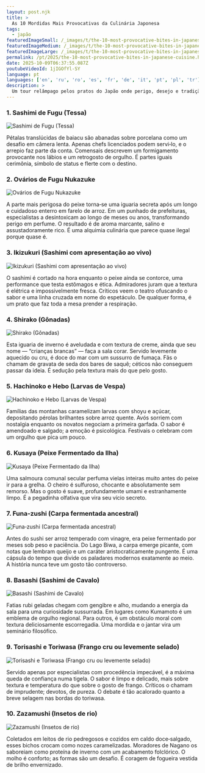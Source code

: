 ```yaml
---
layout: post.njk
title: >
  As 10 Mordidas Mais Provocativas da Culinária Japonesa
tags:
  - japão
featuredImageSmall: /_images/t/the-10-most-provocative-bites-in-japanese-cuisine-cover-pt-small.webp
featuredImageMedium: /_images/t/the-10-most-provocative-bites-in-japanese-cuisine-cover-pt-medium.webp
featuredImageLarge: /_images/t/the-10-most-provocative-bites-in-japanese-cuisine-cover-pt-large.webp
permalink: /pt/2025/the-10-most-provocative-bites-in-japanese-cuisine.html
date: 2025-10-09T06:37:55.087Z
youtubeVideoId: 1jIGOfYl-SY
language: pt
languages: ['en', 'ru', 'ro', 'es', 'fr', 'de', 'it', 'pt', 'pl', 'tr']
description: >
  Um tour relâmpago pelos pratos do Japão onde perigo, desejo e tradição profunda colidem. Espere aromas que dividem bairros, texturas que escandalizam primeiros encontros e sabores que despertam bravura à meia‑noite.
---
```


### 1. Sashimi de Fugu (Tessa)

![Sashimi de Fugu (Tessa)](/_images/d/d6231ee255ae4652f2854fdb01dc82b5-medium.webp)

Pétalas translúcidas de baiacu são abanadas sobre porcelana como um desafio em câmera lenta. Apenas chefs licenciados podem servi‑lo, e o arrepio faz parte da conta. Comensais descrevem um formigamento provocante nos lábios e um retrogosto de orgulho. É partes iguais cerimônia, símbolo de status e flerte com o destino.

### 2. Ovários de Fugu Nukazuke

![Ovários de Fugu Nukazuke](/_images/e/e2ea193003828f827f78434981c2dfdd-medium.webp)

A parte mais perigosa do peixe torna‑se uma iguaria secreta após um longo e cuidadoso enterro em farelo de arroz. Em um punhado de prefeituras, especialistas a desintoxicam ao longo de meses ou anos, transformando perigo em perfume. O resultado é de aroma marcante, salino e assustadoramente rico. É uma alquimia culinária que parece quase ilegal porque quase é.

### 3. Ikizukuri (Sashimi com apresentação ao vivo)

![Ikizukuri (Sashimi com apresentação ao vivo)](/_images/d/d900129c7b4ba60cb148013517c9339b-medium.webp)

O sashimi é cortado na hora enquanto o peixe ainda se contorce, uma performance que testa estômagos e ética. Admiradores juram que a textura é elétrica e impossivelmente fresca. Críticos veem o teatro ofuscando o sabor e uma linha cruzada em nome do espetáculo. De qualquer forma, é um prato que faz toda a mesa prender a respiração.

### 4. Shirako (Gônadas)

![Shirako (Gônadas)](/_images/3/304dc036744398cfc7b94d120d6e7961-medium.webp)

Esta iguaria de inverno é aveludada e com textura de creme, ainda que seu nome — “crianças brancas” — faça a sala corar. Servido levemente aquecido ou cru, é doce do mar com um sussurro de fumaça. Fãs o chamam de gravata de seda dos bares de saquê; céticos não conseguem passar da ideia. É sedução pela textura mais do que pelo gosto.

### 5. Hachinoko e Hebo (Larvas de Vespa)

![Hachinoko e Hebo (Larvas de Vespa)](/_images/6/6cecb0401b5f934c43ef8fdd6e6932af-medium.webp)

Famílias das montanhas caramelizam larvas com shoyu e açúcar, depositando pérolas brilhantes sobre arroz quente. Avós sorriem com nostalgia enquanto os novatos negociam a primeira garfada. O sabor é amendoado e salgado; a emoção é psicológica. Festivais o celebram com um orgulho que pica um pouco.

### 6. Kusaya (Peixe Fermentado da Ilha)

![Kusaya (Peixe Fermentado da Ilha)](/_images/5/5309e70f5918f98e7e29fb9739a9c581-medium.webp)

Uma salmoura comunal secular perfuma vielas inteiras muito antes do peixe ir para a grelha. O cheiro é sulfuroso, chocante e absolutamente sem remorso. Mas o gosto é suave, profundamente umami e estranhamente limpo. É a pegadinha olfativa que vira seu vício secreto.

### 7. Funa‑zushi (Carpa fermentada ancestral)

![Funa‑zushi (Carpa fermentada ancestral)](/_images/b/b5ecc31606a887b78f0b7bac38892ae9-medium.webp)

Antes do sushi ser arroz temperado com vinagre, era peixe fermentado por meses sob peso e paciência. Do Lago Biwa, a carpa emerge picante, com notas que lembram queijo e um caráter aristocraticamente pungente. É uma cápsula do tempo que divide os paladares modernos exatamente ao meio. A história nunca teve um gosto tão controverso.

### 8. Basashi (Sashimi de Cavalo)

![Basashi (Sashimi de Cavalo)](/_images/8/8587da8c450813a70d675c835204435c-medium.webp)

Fatias rubi geladas chegam com gengibre e alho, mudando a energia da sala para uma curiosidade sussurrada. Em lugares como Kumamoto é um emblema de orgulho regional. Para outros, é um obstáculo moral com textura deliciosamente escorregadia. Uma mordida e o jantar vira um seminário filosófico.

### 9. Torisashi e Toriwasa (Frango cru ou levemente selado)

![Torisashi e Toriwasa (Frango cru ou levemente selado)](/_images/1/13084f2962f6df04ee99d522aba7e302-medium.webp)

Servido apenas por especialistas com procedência impecável, é a máxima queda de confiança numa tigela. O sabor é limpo e delicado, mais sobre textura e temperatura do que sobre o gosto de frango. Críticos o chamam de imprudente; devotos, de pureza. O debate é tão acalorado quanto a breve selagem nas bordas do toriwasa.

### 10. Zazamushi (Insetos de rio)

![Zazamushi (Insetos de rio)](/_images/7/767b85094885ccf84be19c4f30667c7a-medium.webp)

Coletados em leitos de rio pedregosos e cozidos em caldo doce‑salgado, esses bichos crocam como nozes caramelizadas. Moradores de Nagano os saboreiam como proteína de inverno com um acabamento folclórico. O molho é conforto; as formas são um desafio. É coragem de fogueira vestida de brilho envernizado.

